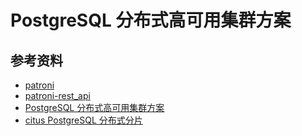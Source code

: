 # PostgreSQL 分布式高可用集群方案




















## 参考资料
- [patroni](https://patroni.readthedocs.io/)
- [patroni-rest_api](https://patroni.readthedocs.io/en/latest/rest_api.html)
- [PostgreSQL 分布式高可用集群方案](https://zhuanlan.zhihu.com/p/640147253)
- [citus PostgreSQL 分布式分片](https://github.com/citusdata/citus)